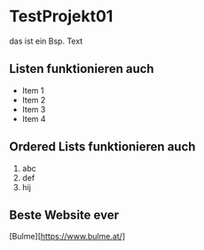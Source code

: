 # TestProjekt01


das ist ein Bsp. Text

## Listen funktionieren auch

- Item 1
- Item 2
- Item 3
- Item 4

## Ordered Lists funktionieren auch
1. abc
2. def
3. hij

## Beste Website ever

[Bulme][https://www.bulme.at/]

